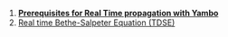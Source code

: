 

1. [**Prerequisites for Real Time propagation with Yambo**](https://www.yambo-code.eu/wiki/index.php/Prerequisites_for_Real_Time_propagation_with_Yambo)
2. [Real time Bethe-Salpeter Equation (TDSE)](https://www.yambo-code.eu/wiki/index.php/Real_time_Bethe-Salpeter_Equation_(TDSE))
  
  
 
